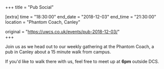 +++
title = "Pub Social"

[extra]
time = "18:30:00"
end_date = "2018-12-03"
end_time = "21:30:00"
location = "Phantom Coach, Canley"

original = "https://uwcs.co.uk/events/pub-2018-12-03/"    
+++

Join us as we head out to our weekly gathering at the Phantom Coach, a pub in Canley about a 15 minute walk from campus.

If you'd like to walk there with us, feel free to meet up at **6pm** outside DCS.

